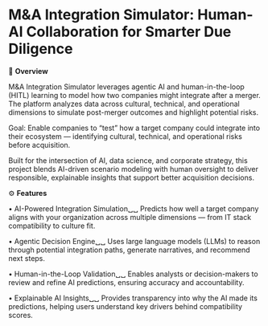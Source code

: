 # M&A Integration Simulator: Human-AI Collaboration for Smarter Due Diligence

🧠 **Overview**

M&A Integration Simulator leverages agentic AI and human-in-the-loop (HITL) learning to model how two companies might integrate after a merger. The platform analyzes data across cultural, technical, and operational dimensions to simulate post-merger outcomes and highlight potential risks.

Goal: Enable companies to “test” how a target company could integrate into their ecosystem — identifying cultural, technical, and operational risks before acquisition.

Built for the intersection of AI, data science, and corporate strategy, this project blends AI-driven scenario modeling with human oversight to deliver responsible, explainable insights that support better acquisition decisions.

⚙️ **Features**

• AI-Powered Integration Simulation␣␣
Predicts how well a target company aligns with your organization across multiple dimensions — from IT stack compatibility to culture fit.

• Agentic Decision Engine␣␣
Uses large language models (LLMs) to reason through potential integration paths, generate narratives, and recommend next steps.

• Human-in-the-Loop Validation␣␣
Enables analysts or decision-makers to review and refine AI predictions, ensuring accuracy and accountability.

• Explainable AI Insights␣␣
Provides transparency into why the AI made its predictions, helping users understand key drivers behind compatibility scores.
